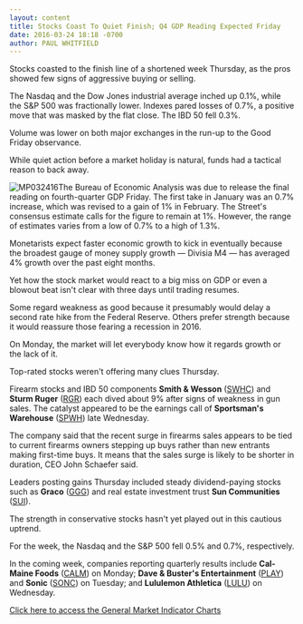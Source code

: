 ```yaml
---
layout: content
title: Stocks Coast To Quiet Finish; Q4 GDP Reading Expected Friday
date: 2016-03-24 18:18 -0700
author: PAUL WHITFIELD
---
```






Stocks coasted to the finish line of a shortened week Thursday, as the pros showed few signs of aggressive buying or selling.


The Nasdaq and the Dow Jones industrial average inched up 0.1%, while the S&P 500 was fractionally lower. Indexes pared losses of 0.7%, a positive move that was masked by the flat close. The IBD 50 fell 0.3%.


Volume was lower on both major exchanges in the run-up to the Good Friday observance.


While quiet action before a market holiday is natural, funds had a tactical reason to back away.


![MP032416](https://www.investors.com/wp-content/uploads/2016/03/MP032416.jpg)The Bureau of Economic Analysis was due to release the final reading on fourth-quarter GDP Friday. The first take in January was an 0.7% increase, which was revised to a gain of 1% in February. The Street's consensus estimate calls for the figure to remain at 1%. However, the range of estimates varies from a low of 0.7% to a high of 1.3%.


Monetarists expect faster economic growth to kick in eventually because the broadest gauge of money supply growth — Divisia M4 — has averaged 4% growth over the past eight months.


Yet how the stock market would react to a big miss on GDP or even a blowout beat isn't clear with three days until trading resumes.


Some regard weakness as good because it presumably would delay a second rate hike from the Federal Reserve. Others prefer strength because it would reassure those fearing a recession in 2016.


On Monday, the market will let everybody know how it regards growth or the lack of it.


Top-rated stocks weren't offering many clues Thursday.


Firearm stocks and IBD 50 components **Smith & Wesson** ([SWHC](https://research.investors.com/quote.aspx?symbol=SWHC)) and **Sturm Ruger** ([RGR](https://research.investors.com/quote.aspx?symbol=RGR)) each dived about 9% after signs of weakness in gun sales. The catalyst appeared to be the earnings call of **Sportsman's Warehouse** ([SPWH](https://research.investors.com/quote.aspx?symbol=SPWH)) late Wednesday.


The company said that the recent surge in firearms sales appears to be tied to current firearms owners stepping up buys rather than new entrants making first-time buys. It means that the sales surge is likely to be shorter in duration, CEO John Schaefer said.


Leaders posting gains Thursday included steady dividend-paying stocks such as **Graco** ([GGG](https://research.investors.com/quote.aspx?symbol=GGG)) and real estate investment trust **Sun Communities** ([SUI](https://research.investors.com/quote.aspx?symbol=SUI)).


The strength in conservative stocks hasn't yet played out in this cautious uptrend.


For the week, the Nasdaq and the S&P 500 fell 0.5% and 0.7%, respectively.


In the coming week, companies reporting quarterly results include **Cal-Maine Foods** ([CALM](https://research.investors.com/quote.aspx?symbol=CALM)) on Monday; **Dave & Buster's Entertainment** ([PLAY](https://research.investors.com/quote.aspx?symbol=PLAY)) and **Sonic** ([SONC](https://research.investors.com/quote.aspx?symbol=SONC)) on Tuesday; and **Lululemon Athletica** ([LULU](https://research.investors.com/quote.aspx?symbol=LULU)) on Wednesday.


[Click here to access the General Market Indicator Charts](https://www.investors.com/wp-content/uploads/2016/03/GMI_032816.pdf)




